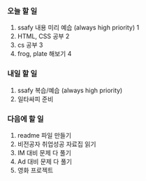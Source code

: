 ### 오늘 할 일
1. ssafy 내용 미리 예습 (always high priority) 1
2. HTML, CSS 공부 2
3. cs 공부 3
4. frog, plate 해보기 4

### 내일 할 일
1. ssafy 복습/예습 (always high priority)
2. 일타싸피 준비

### 다음에 할 일
1. readme 파일 만들기
2. 비전공자 취업성공 자료집 읽기
3. IM 대비 문제 다 풀기
4. Ad 대비 문제 다 풀기
5. 영화 프로젝트